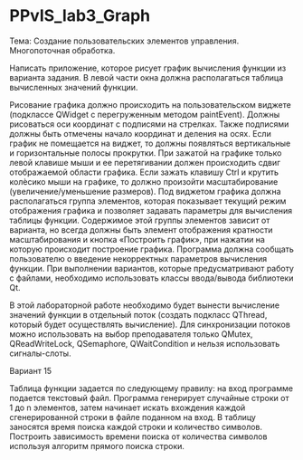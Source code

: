 # PPvIS_lab3_Graph

Тема: Создание пользовательских элементов управления. Многопоточная обработка.

Написать приложение, которое рисует график вычисления функции из варианта задания. В левой части окна должна располагаться таблица вычисленных значений функции.

Рисование графика должно происходить на пользовательском виджете (подклассе
QWidget с перегруженным методом paintEvent). Должны рисоваться оси координат с
подписями на стрелках. Также подписями должны быть отмечены начало координат и
деления на осях. Если график не помещается на виджет, то должны появляться
вертикальные и горизонтальные полосы прокрутки. При зажатой на графике только левой
клавише мыши и ее перетягивании должен происходить сдвиг отображаемой области
графика. Если зажать клавишу Ctrl и крутить колѐсико мыши на графике, то должно
произойти масштабирование (увеличение/уменьшение размеров).
Под виджетом графика должна располагаться группа элементов, которая показывает
текущий режим отображения графика и позволяет задавать параметры для вычисления
таблицы функции. Содержимое этой группы элементов зависит от варианта, но всегда
должны быть элемент отображения кратности масштабирования и кнопка «Построить
график», при нажатии на которую происходит построение графика. Программа должна
сообщать пользователю о введение некорректных параметров вычисления функции.
При выполнении вариантов, которые предусматривают работу с файлами,
необходимо использовать классы ввода/вывода библиотеки Qt.

В этой лабораторной работе необходимо будет вынести вычисление значений функции в отдельный поток (создать подкласс QThread, который будет осуществлять вычисление). Для синхронизации потоков можно использовать на выбор преподавателя только QMutex, QReadWriteLock, QSemaphore, QWaitCondition и нельзя использовать сигналы-слоты.

Вариант 15

Таблица функции задается по следующему правилу: на вход программе подается
текстовый файл. Программа генерирует случайные строки от 1 до n элементов, затем
начинает искать вхождения каждой сгенерированной строки в файле поданном на вход. В
таблицу заносятся время поиска каждой строки и количество символов. Построить
зависимость времени поиска от количества символов используя алгоритм прямого поиска
строки.
